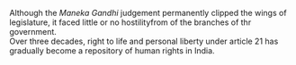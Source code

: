 Although the <i>Maneka Gandhi</i> judgement permanently clipped the wings of legislature, it faced little or no hostilityfrom of the branches of thr government.<br>
Over three decades, right to life and personal liberty under article 21 has gradually become a repository of human rights in India.
